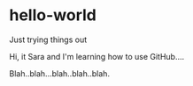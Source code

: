 # hello-world
Just trying things out

Hi, it Sara and I'm learning how to use GitHub....

Blah..blah...blah..blah..blah.


